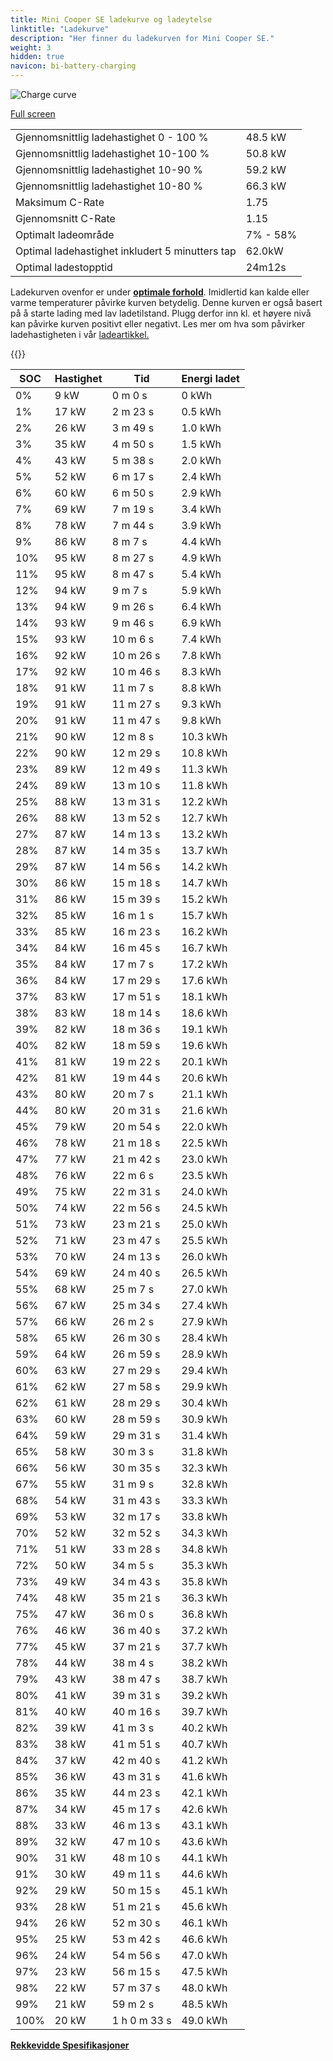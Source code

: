 ```yaml
---
title: Mini Cooper SE ladekurve og ladeytelse
linktitle: "Ladekurve"
description: "Her finner du ladekurven for Mini Cooper SE."
weight: 3
hidden: true
navicon: bi-battery-charging
---
```

<!-- markdownlint-disable MD033 -->
<img src="../chargingcurve.svg" alt="Charge curve" class="img-fluid">

[Full screen](../chargingcurve.svg)


<table class="table table-striped border">
<tbody>
<tr>
<td>Gjennomsnittlig ladehastighet 0 - 100 %</td><td>48.5 kW</td>
</tr>
<tr>
<td>Gjennomsnittlig ladehastighet 10-100 %</td><td>50.8 kW</td>
</tr>
<tr>
<td>Gjennomsnittlig ladehastighet 10-90 %</td><td>59.2 kW</td>
</tr>
<tr>
<td>Gjennomsnittlig ladehastighet 10-80 %</td><td>66.3 kW</td>
</tr>
<tr>
<td>Maksimum C-Rate</td><td>1.75</td>
</tr>
<tr>
<td>Gjennomsnitt C-Rate</td><td>1.15</td>
</tr>
<tr>
<td>Optimalt ladeområde</td><td>7% - 58%</td>
</tr>
<tr>
<td>Optimal ladehastighet inkludert 5 minutters tap</td><td>62.0kW</td>
</tr>
<tr>
<td>Optimal ladestopptid</td><td>24m12s</td>
</tr>
</tbody>
</table>


Ladekurven ovenfor er under **[optimale forhold](../../../../../technology/battery/charging/#temperatur)**. Imidlertid kan kalde eller varme temperaturer påvirke kurven betydelig. Denne kurven er også basert på å starte lading med lav ladetilstand. Plugg derfor inn kl. et høyere nivå kan påvirke kurven positivt eller negativt. Les mer om hva som påvirker ladehastigheten i vår [ladeartikkel.](../../../../../technology/battery/charging/)


{{<evkxdisplayaddarticle />}}
<table class="table table-striped border">
<thead>
<tr><th>SOC</th><th>Hastighet</th><th>Tid</th><th>Energi ladet</th></tr>
</thead>
<tbody>
<tr>
<td>0%</td><td>9 kW</td><td> 0 m 0 s </td><td>0 kWh </td>
</tr>
<tr>
<td>1%</td><td>17 kW</td><td> 2 m 23 s </td><td>0.5 kWh </td>
</tr>
<tr>
<td>2%</td><td>26 kW</td><td> 3 m 49 s </td><td>1.0 kWh </td>
</tr>
<tr>
<td>3%</td><td>35 kW</td><td> 4 m 50 s </td><td>1.5 kWh </td>
</tr>
<tr>
<td>4%</td><td>43 kW</td><td> 5 m 38 s </td><td>2.0 kWh </td>
</tr>
<tr>
<td>5%</td><td>52 kW</td><td> 6 m 17 s </td><td>2.4 kWh </td>
</tr>
<tr>
<td>6%</td><td>60 kW</td><td> 6 m 50 s </td><td>2.9 kWh </td>
</tr>
<tr>
<td>7%</td><td>69 kW</td><td> 7 m 19 s </td><td>3.4 kWh </td>
</tr>
<tr>
<td>8%</td><td>78 kW</td><td> 7 m 44 s </td><td>3.9 kWh </td>
</tr>
<tr>
<td>9%</td><td>86 kW</td><td> 8 m 7 s </td><td>4.4 kWh </td>
</tr>
<tr>
<td>10%</td><td>95 kW</td><td> 8 m 27 s </td><td>4.9 kWh </td>
</tr>
<tr>
<td>11%</td><td>95 kW</td><td> 8 m 47 s </td><td>5.4 kWh </td>
</tr>
<tr>
<td>12%</td><td>94 kW</td><td> 9 m 7 s </td><td>5.9 kWh </td>
</tr>
<tr>
<td>13%</td><td>94 kW</td><td> 9 m 26 s </td><td>6.4 kWh </td>
</tr>
<tr>
<td>14%</td><td>93 kW</td><td> 9 m 46 s </td><td>6.9 kWh </td>
</tr>
<tr>
<td>15%</td><td>93 kW</td><td> 10 m 6 s </td><td>7.4 kWh </td>
</tr>
<tr>
<td>16%</td><td>92 kW</td><td> 10 m 26 s </td><td>7.8 kWh </td>
</tr>
<tr>
<td>17%</td><td>92 kW</td><td> 10 m 46 s </td><td>8.3 kWh </td>
</tr>
<tr>
<td>18%</td><td>91 kW</td><td> 11 m 7 s </td><td>8.8 kWh </td>
</tr>
<tr>
<td>19%</td><td>91 kW</td><td> 11 m 27 s </td><td>9.3 kWh </td>
</tr>
<tr>
<td>20%</td><td>91 kW</td><td> 11 m 47 s </td><td>9.8 kWh </td>
</tr>
<tr>
<td>21%</td><td>90 kW</td><td> 12 m 8 s </td><td>10.3 kWh </td>
</tr>
<tr>
<td>22%</td><td>90 kW</td><td> 12 m 29 s </td><td>10.8 kWh </td>
</tr>
<tr>
<td>23%</td><td>89 kW</td><td> 12 m 49 s </td><td>11.3 kWh </td>
</tr>
<tr>
<td>24%</td><td>89 kW</td><td> 13 m 10 s </td><td>11.8 kWh </td>
</tr>
<tr>
<td>25%</td><td>88 kW</td><td> 13 m 31 s </td><td>12.2 kWh </td>
</tr>
<tr>
<td>26%</td><td>88 kW</td><td> 13 m 52 s </td><td>12.7 kWh </td>
</tr>
<tr>
<td>27%</td><td>87 kW</td><td> 14 m 13 s </td><td>13.2 kWh </td>
</tr>
<tr>
<td>28%</td><td>87 kW</td><td> 14 m 35 s </td><td>13.7 kWh </td>
</tr>
<tr>
<td>29%</td><td>87 kW</td><td> 14 m 56 s </td><td>14.2 kWh </td>
</tr>
<tr>
<td>30%</td><td>86 kW</td><td> 15 m 18 s </td><td>14.7 kWh </td>
</tr>
<tr>
<td>31%</td><td>86 kW</td><td> 15 m 39 s </td><td>15.2 kWh </td>
</tr>
<tr>
<td>32%</td><td>85 kW</td><td> 16 m 1 s </td><td>15.7 kWh </td>
</tr>
<tr>
<td>33%</td><td>85 kW</td><td> 16 m 23 s </td><td>16.2 kWh </td>
</tr>
<tr>
<td>34%</td><td>84 kW</td><td> 16 m 45 s </td><td>16.7 kWh </td>
</tr>
<tr>
<td>35%</td><td>84 kW</td><td> 17 m 7 s </td><td>17.2 kWh </td>
</tr>
<tr>
<td>36%</td><td>84 kW</td><td> 17 m 29 s </td><td>17.6 kWh </td>
</tr>
<tr>
<td>37%</td><td>83 kW</td><td> 17 m 51 s </td><td>18.1 kWh </td>
</tr>
<tr>
<td>38%</td><td>83 kW</td><td> 18 m 14 s </td><td>18.6 kWh </td>
</tr>
<tr>
<td>39%</td><td>82 kW</td><td> 18 m 36 s </td><td>19.1 kWh </td>
</tr>
<tr>
<td>40%</td><td>82 kW</td><td> 18 m 59 s </td><td>19.6 kWh </td>
</tr>
<tr>
<td>41%</td><td>81 kW</td><td> 19 m 22 s </td><td>20.1 kWh </td>
</tr>
<tr>
<td>42%</td><td>81 kW</td><td> 19 m 44 s </td><td>20.6 kWh </td>
</tr>
<tr>
<td>43%</td><td>80 kW</td><td> 20 m 7 s </td><td>21.1 kWh </td>
</tr>
<tr>
<td>44%</td><td>80 kW</td><td> 20 m 31 s </td><td>21.6 kWh </td>
</tr>
<tr>
<td>45%</td><td>79 kW</td><td> 20 m 54 s </td><td>22.0 kWh </td>
</tr>
<tr>
<td>46%</td><td>78 kW</td><td> 21 m 18 s </td><td>22.5 kWh </td>
</tr>
<tr>
<td>47%</td><td>77 kW</td><td> 21 m 42 s </td><td>23.0 kWh </td>
</tr>
<tr>
<td>48%</td><td>76 kW</td><td> 22 m 6 s </td><td>23.5 kWh </td>
</tr>
<tr>
<td>49%</td><td>75 kW</td><td> 22 m 31 s </td><td>24.0 kWh </td>
</tr>
<tr>
<td>50%</td><td>74 kW</td><td> 22 m 56 s </td><td>24.5 kWh </td>
</tr>
<tr>
<td>51%</td><td>73 kW</td><td> 23 m 21 s </td><td>25.0 kWh </td>
</tr>
<tr>
<td>52%</td><td>71 kW</td><td> 23 m 47 s </td><td>25.5 kWh </td>
</tr>
<tr>
<td>53%</td><td>70 kW</td><td> 24 m 13 s </td><td>26.0 kWh </td>
</tr>
<tr>
<td>54%</td><td>69 kW</td><td> 24 m 40 s </td><td>26.5 kWh </td>
</tr>
<tr>
<td>55%</td><td>68 kW</td><td> 25 m 7 s </td><td>27.0 kWh </td>
</tr>
<tr>
<td>56%</td><td>67 kW</td><td> 25 m 34 s </td><td>27.4 kWh </td>
</tr>
<tr>
<td>57%</td><td>66 kW</td><td> 26 m 2 s </td><td>27.9 kWh </td>
</tr>
<tr>
<td>58%</td><td>65 kW</td><td> 26 m 30 s </td><td>28.4 kWh </td>
</tr>
<tr>
<td>59%</td><td>64 kW</td><td> 26 m 59 s </td><td>28.9 kWh </td>
</tr>
<tr>
<td>60%</td><td>63 kW</td><td> 27 m 29 s </td><td>29.4 kWh </td>
</tr>
<tr>
<td>61%</td><td>62 kW</td><td> 27 m 58 s </td><td>29.9 kWh </td>
</tr>
<tr>
<td>62%</td><td>61 kW</td><td> 28 m 29 s </td><td>30.4 kWh </td>
</tr>
<tr>
<td>63%</td><td>60 kW</td><td> 28 m 59 s </td><td>30.9 kWh </td>
</tr>
<tr>
<td>64%</td><td>59 kW</td><td> 29 m 31 s </td><td>31.4 kWh </td>
</tr>
<tr>
<td>65%</td><td>58 kW</td><td> 30 m 3 s </td><td>31.8 kWh </td>
</tr>
<tr>
<td>66%</td><td>56 kW</td><td> 30 m 35 s </td><td>32.3 kWh </td>
</tr>
<tr>
<td>67%</td><td>55 kW</td><td> 31 m 9 s </td><td>32.8 kWh </td>
</tr>
<tr>
<td>68%</td><td>54 kW</td><td> 31 m 43 s </td><td>33.3 kWh </td>
</tr>
<tr>
<td>69%</td><td>53 kW</td><td> 32 m 17 s </td><td>33.8 kWh </td>
</tr>
<tr>
<td>70%</td><td>52 kW</td><td> 32 m 52 s </td><td>34.3 kWh </td>
</tr>
<tr>
<td>71%</td><td>51 kW</td><td> 33 m 28 s </td><td>34.8 kWh </td>
</tr>
<tr>
<td>72%</td><td>50 kW</td><td> 34 m 5 s </td><td>35.3 kWh </td>
</tr>
<tr>
<td>73%</td><td>49 kW</td><td> 34 m 43 s </td><td>35.8 kWh </td>
</tr>
<tr>
<td>74%</td><td>48 kW</td><td> 35 m 21 s </td><td>36.3 kWh </td>
</tr>
<tr>
<td>75%</td><td>47 kW</td><td> 36 m 0 s </td><td>36.8 kWh </td>
</tr>
<tr>
<td>76%</td><td>46 kW</td><td> 36 m 40 s </td><td>37.2 kWh </td>
</tr>
<tr>
<td>77%</td><td>45 kW</td><td> 37 m 21 s </td><td>37.7 kWh </td>
</tr>
<tr>
<td>78%</td><td>44 kW</td><td> 38 m 4 s </td><td>38.2 kWh </td>
</tr>
<tr>
<td>79%</td><td>43 kW</td><td> 38 m 47 s </td><td>38.7 kWh </td>
</tr>
<tr>
<td>80%</td><td>41 kW</td><td> 39 m 31 s </td><td>39.2 kWh </td>
</tr>
<tr>
<td>81%</td><td>40 kW</td><td> 40 m 16 s </td><td>39.7 kWh </td>
</tr>
<tr>
<td>82%</td><td>39 kW</td><td> 41 m 3 s </td><td>40.2 kWh </td>
</tr>
<tr>
<td>83%</td><td>38 kW</td><td> 41 m 51 s </td><td>40.7 kWh </td>
</tr>
<tr>
<td>84%</td><td>37 kW</td><td> 42 m 40 s </td><td>41.2 kWh </td>
</tr>
<tr>
<td>85%</td><td>36 kW</td><td> 43 m 31 s </td><td>41.6 kWh </td>
</tr>
<tr>
<td>86%</td><td>35 kW</td><td> 44 m 23 s </td><td>42.1 kWh </td>
</tr>
<tr>
<td>87%</td><td>34 kW</td><td> 45 m 17 s </td><td>42.6 kWh </td>
</tr>
<tr>
<td>88%</td><td>33 kW</td><td> 46 m 13 s </td><td>43.1 kWh </td>
</tr>
<tr>
<td>89%</td><td>32 kW</td><td> 47 m 10 s </td><td>43.6 kWh </td>
</tr>
<tr>
<td>90%</td><td>31 kW</td><td> 48 m 10 s </td><td>44.1 kWh </td>
</tr>
<tr>
<td>91%</td><td>30 kW</td><td> 49 m 11 s </td><td>44.6 kWh </td>
</tr>
<tr>
<td>92%</td><td>29 kW</td><td> 50 m 15 s </td><td>45.1 kWh </td>
</tr>
<tr>
<td>93%</td><td>28 kW</td><td> 51 m 21 s </td><td>45.6 kWh </td>
</tr>
<tr>
<td>94%</td><td>26 kW</td><td> 52 m 30 s </td><td>46.1 kWh </td>
</tr>
<tr>
<td>95%</td><td>25 kW</td><td> 53 m 42 s </td><td>46.6 kWh </td>
</tr>
<tr>
<td>96%</td><td>24 kW</td><td> 54 m 56 s </td><td>47.0 kWh </td>
</tr>
<tr>
<td>97%</td><td>23 kW</td><td> 56 m 15 s </td><td>47.5 kWh </td>
</tr>
<tr>
<td>98%</td><td>22 kW</td><td> 57 m 37 s </td><td>48.0 kWh </td>
</tr>
<tr>
<td>99%</td><td>21 kW</td><td> 59 m 2 s </td><td>48.5 kWh </td>
</tr>
<tr>
<td>100%</td><td>20 kW</td><td>1 h 0 m 33 s </td><td>49.0 kWh </td>
</tr>
</tbody>
</table>

<div class="mt-3 mb-3">
<a href="../rangeandconsumption/" class="text-decoration-none text-black">
<strong><i class="bi-arrow-left"></i> Rekkevidde </strong>
</a>
<a href="../specifications/" class="text-decoration-none text-black float-end">
<strong>Spesifikasjoner <i class="bi-arrow-right"></i></strong>
</a>
</div>
